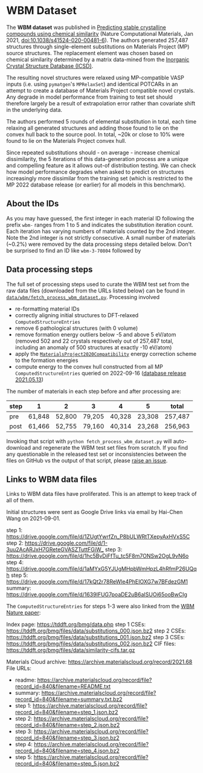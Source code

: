 # WBM Dataset

The **WBM dataset** was published in [Predicting stable crystalline compounds using chemical similarity][wbm paper] (Nature Computational Materials, Jan 2021, [doi:10.1038/s41524-020-00481-6](http://doi.org/10.1038/s41524-020-00481-6)). The authors generated 257,487 structures through single-element substitutions on Materials Project (MP) source structures. The replacement element was chosen based on chemical similarity determined by a matrix data-mined from the [Inorganic Crystal Structure Database (ICSD)](https://icsd.products.fiz-karlsruhe.de).

The resulting novel structures were relaxed using MP-compatible VASP inputs (i.e. using `pymatgen`'s `MPRelaxSet`) and identical POTCARs in an attempt to create a database of Materials Project compatible novel crystals. Any degrade in model performance from training to test set should therefore largely be a result of extrapolation error rather than covariate shift in the underlying data.

The authors performed 5 rounds of elemental substitution in total, each time relaxing all generated structures and adding those found to lie on the convex hull back to the source pool. In total, ~20k or close to 10% were found to lie on the Materials Project convex hull.

Since repeated substitutions should - on average - increase chemical dissimilarity, the 5 iterations of this data-generation process are a unique and compelling feature as it allows out-of distribution testing. We can check how model performance degrades when asked to predict on structures increasingly more dissimilar from the training set (which is restricted to the MP 2022 database release (or earlier) for all models in this benchmark).

## About the IDs

As you may have guessed, the first integer in each material ID following the prefix `wbm-` ranges from 1 to 5 and indicates the substitution iteration count. Each iteration has varying numbers of materials counted by the 2nd integer. Note the 2nd integer is not strictly consecutive. A small number of materials (~0.2%) were removed by the data processing steps detailed below. Don't be surprised to find an ID like `wbm-3-70804` followed by

## Data processing steps

The full set of processing steps used to curate the WBM test set from the raw data files (downloaded from the URLs listed below) can be found in [`data/wbm/fetch_process_wbm_dataset.py`](https://github.com/janosh/matbench-discovery/blob/site/data/wbm/fetch_process_wbm_dataset.py). Processing involved

- re-formatting material IDs
- correctly aligning initial structures to DFT-relaxed `ComputedStructureEntries`
- remove 6 pathological structures (with 0 volume)
- remove formation energy outliers below -5 and above 5 eV/atom (removed 502 and 22 crystals respectively out of 257,487 total, including an anomaly of 500 structures at exactly -10 eV/atom)
  <!-- ![WBM formation energy histogram indicating outlier cutoffs](2022-12-07-hist-e-form-per-atom.png) -->
- apply the [`MaterialsProject2020Compatibility`](https://pymatgen.org/pymatgen.entries.compatibility.html#pymatgen.entries.compatibility.MaterialsProject2020Compatibility) energy correction scheme to the formation energies
- compute energy to the convex hull constructed from all MP `ComputedStructureEntries` queried on 2022-09-16 ([database release 2021.05.13](https://docs.materialsproject.org/changes/database-versions#v2021.05.13))

The number of materials in each step before and after processing are:

| step | 1      | 2      | 3      | 4      | 5      | total   |
| ---- | ------ | ------ | ------ | ------ | ------ | ------- |
| pre  | 61,848 | 52,800 | 79,205 | 40,328 | 23,308 | 257,487 |
| post | 61,466 | 52,755 | 79,160 | 40,314 | 23,268 | 256,963 |

Invoking that script with `python fetch_process_wbm_dataset.py` will auto-download and regenerate the WBM test set files from scratch. If you find any questionable in the released test set or inconsistencies between the files on GitHub vs the output of that script, please [raise an issue](https://github.com/janosh/matbench-discovery/issues).

## Links to WBM data files

Links to WBM data files have proliferated. This is an attempt to keep track of all of them.

Initial structures were sent as Google Drive links via email by Hai-Chen Wang on 2021-09-01.

step 1: <https://drive.google.com/file/d/1ZUgtYwrfZn_P8bULWRtTXepyAxHVxS5C>
step 2: <https://drive.google.com/file/d/1-3uu2AcARJxH7GReteGVASZTuttFGiW_>
step 3: <https://drive.google.com/file/d/1hc5BvDiFfTu_tc5F8m7ONSw2OgL9vN6o>
step 4: <https://drive.google.com/file/d/1aMYxG5YJUgMHpbWmHpzL4hRfmP26UQqh>
step 5: <https://drive.google.com/file/d/17kQt2r78ReWle4PhEIOXG7w7BFdezGM1>
summary: <https://drive.google.com/file/d/1639IFUG7poaDE2uB6aISUOi65ooBwCIg>

The `ComputedStructureEntries` for steps 1-3 were also linked from the [WBM Nature paper][wbm paper]:

Index page: <https://tddft.org/bmg/data.php>
step 1 CSEs: <https://tddft.org/bmg/files/data/substitutions_000.json.bz2>
step 2 CSEs: <https://tddft.org/bmg/files/data/substitutions_001.json.bz2>
step 3 CSEs: <https://tddft.org/bmg/files/data/substitutions_002.json.bz2>
CIF files: <https://tddft.org/bmg/files/data/similarity-cifs.tar.gz>

Materials Cloud archive: <https://archive.materialscloud.org/record/2021.68>
File URLs:

- readme: <https://archive.materialscloud.org/record/file?record_id=840&filename=README.txt>
- summary: <https://archive.materialscloud.org/record/file?record_id=840&filename=summary.txt.bz2>
- step 1: <https://archive.materialscloud.org/record/file?record_id=840&filename=step_1.json.bz2>
- step 2: <https://archive.materialscloud.org/record/file?record_id=840&filename=step_2.json.bz2>
- step 3: <https://archive.materialscloud.org/record/file?record_id=840&filename=step_3.json.bz2>
- step 4: <https://archive.materialscloud.org/record/file?record_id=840&filename=step_4.json.bz2>
- step 5: <https://archive.materialscloud.org/record/file?record_id=840&filename=step_5.json.bz2>

[wbm paper]: https://nature.com/articles/s41524-020-00481-6
